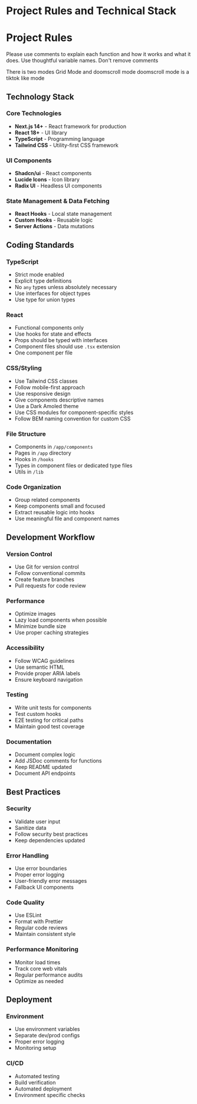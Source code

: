 # Project Rules and Technical Stack

# Project Rules
Please use comments to explain each function and how it works and what it does. Use thoughtful variable names.
Don't remove comments

There is two modes Grid Mode and doomscroll mode doomscroll mode is a tiktok like mode

## Technology Stack

### Core Technologies
- **Next.js 14+** - React framework for production
- **React 18+** - UI library
- **TypeScript** - Programming language
- **Tailwind CSS** - Utility-first CSS framework

### UI Components
- **Shadcn/ui** - React components
- **Lucide Icons** - Icon library
- **Radix UI** - Headless UI components

### State Management & Data Fetching
- **React Hooks** - Local state management
- **Custom Hooks** - Reusable logic
- **Server Actions** - Data mutations

## Coding Standards

### TypeScript
- Strict mode enabled
- Explicit type definitions
- No `any` types unless absolutely necessary
- Use interfaces for object types
- Use type for union types

### React
- Functional components only
- Use hooks for state and effects
- Props should be typed with interfaces
- Component files should use `.tsx` extension
- One component per file

### CSS/Styling
- Use Tailwind CSS classes
- Follow mobile-first approach
- Use responsive design
- Give components descriptive names
- Use a Dark Amoled theme
- Use CSS modules for component-specific styles
- Follow BEM naming convention for custom CSS

### File Structure
- Components in `/app/components`
- Pages in `/app` directory
- Hooks in `/hooks`
- Types in component files or dedicated type files
- Utils in `/lib`

### Code Organization
- Group related components
- Keep components small and focused
- Extract reusable logic into hooks
- Use meaningful file and component names

## Development Workflow

### Version Control
- Use Git for version control
- Follow conventional commits
- Create feature branches
- Pull requests for code review

### Performance
- Optimize images
- Lazy load components when possible
- Minimize bundle size
- Use proper caching strategies

### Accessibility
- Follow WCAG guidelines
- Use semantic HTML
- Provide proper ARIA labels
- Ensure keyboard navigation

### Testing
- Write unit tests for components
- Test custom hooks
- E2E testing for critical paths
- Maintain good test coverage

### Documentation
- Document complex logic
- Add JSDoc comments for functions
- Keep README updated
- Document API endpoints

## Best Practices

### Security
- Validate user input
- Sanitize data
- Follow security best practices
- Keep dependencies updated

### Error Handling
- Use error boundaries
- Proper error logging
- User-friendly error messages
- Fallback UI components

### Code Quality
- Use ESLint
- Format with Prettier
- Regular code reviews
- Maintain consistent style

### Performance Monitoring
- Monitor load times
- Track core web vitals
- Regular performance audits
- Optimize as needed

## Deployment

### Environment
- Use environment variables
- Separate dev/prod configs
- Proper error logging
- Monitoring setup

### CI/CD
- Automated testing
- Build verification
- Automated deployment
- Environment specific checks